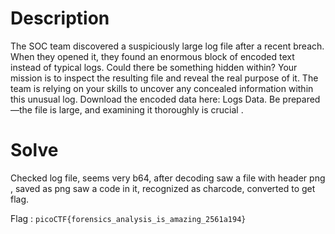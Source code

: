 # Description
The SOC team discovered a suspiciously large log file after a recent breach. When they opened it, they found an enormous block of encoded text instead of typical logs. Could there be something hidden within? Your mission is to inspect the resulting file and reveal the real purpose of it. The team is relying on your skills to uncover any concealed information within this unusual log. Download the encoded data here: Logs Data. Be prepared—the file is large, and examining it thoroughly is crucial .

# Solve
Checked log file, seems very b64, after decoding saw a file with header png , saved as png saw a code in it, recognized as charcode, converted to get flag.


Flag : `picoCTF{forensics_analysis_is_amazing_2561a194}`
